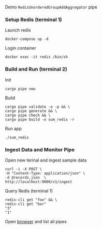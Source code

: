 Demo `RedisUnorderedGroupAddAggregator` pipe
### Setup Redis (terminal 1)
Launch redis
```
docker-compose up -d
```
Login container
```
docker exec -it redis /bin/sh
```
### Build and Run (terminal 2)
Init
```
cargo pipe new
```
Build
```
cargo pipe validate -o -p && \
cargo pipe generate && \
cargo pipe check && \
cargo pipe build -o sum_redis -r
```
Run app
```
./sum_redis
```
### Ingest Data and Monitor Pipe 
Open new terinal and ingest sample data
```
curl -i -X POST \
-H "Content-Type: application/json" \
-d @records.json  \
http://localhost:9000/v1/ingest
```
Query Redis (terminal 1)
```
redis-cli get "foo" && \
redis-cli get "bar"
"3"
"1"
```
Open [browser](http://localhost:8000/v1/pipe) and list all pipes